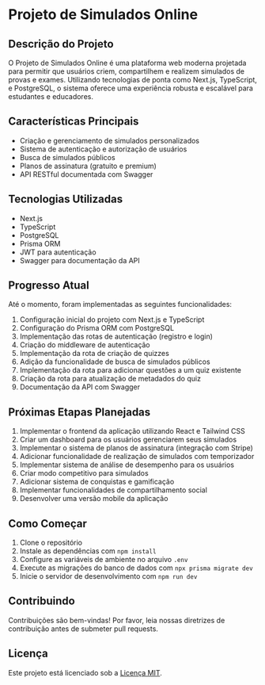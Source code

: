 # Projeto de Simulados Online

## Descrição do Projeto

O Projeto de Simulados Online é uma plataforma web moderna projetada para permitir que usuários criem, compartilhem e realizem simulados de provas e exames. Utilizando tecnologias de ponta como Next.js, TypeScript, e PostgreSQL, o sistema oferece uma experiência robusta e escalável para estudantes e educadores.

## Características Principais

- Criação e gerenciamento de simulados personalizados
- Sistema de autenticação e autorização de usuários
- Busca de simulados públicos
- Planos de assinatura (gratuito e premium)
- API RESTful documentada com Swagger

## Tecnologias Utilizadas

- Next.js
- TypeScript
- PostgreSQL
- Prisma ORM
- JWT para autenticação
- Swagger para documentação da API

## Progresso Atual

Até o momento, foram implementadas as seguintes funcionalidades:

1. Configuração inicial do projeto com Next.js e TypeScript
2. Configuração do Prisma ORM com PostgreSQL
3. Implementação das rotas de autenticação (registro e login)
4. Criação do middleware de autenticação
5. Implementação da rota de criação de quizzes
6. Adição da funcionalidade de busca de simulados públicos
7. Implementação da rota para adicionar questões a um quiz existente
8. Criação da rota para atualização de metadados do quiz
9. Documentação da API com Swagger

## Próximas Etapas Planejadas

1. Implementar o frontend da aplicação utilizando React e Tailwind CSS
2. Criar um dashboard para os usuários gerenciarem seus simulados
3. Implementar o sistema de planos de assinatura (integração com Stripe)
4. Adicionar funcionalidade de realização de simulados com temporizador
5. Implementar sistema de análise de desempenho para os usuários
6. Criar modo competitivo para simulados
7. Adicionar sistema de conquistas e gamificação
8. Implementar funcionalidades de compartilhamento social
9. Desenvolver uma versão mobile da aplicação

## Como Começar

1. Clone o repositório
2. Instale as dependências com `npm install`
3. Configure as variáveis de ambiente no arquivo `.env`
4. Execute as migrações do banco de dados com `npx prisma migrate dev`
5. Inicie o servidor de desenvolvimento com `npm run dev`

## Contribuindo

Contribuições são bem-vindas! Por favor, leia nossas diretrizes de contribuição antes de submeter pull requests.

## Licença

Este projeto está licenciado sob a [Licença MIT](LICENSE).
